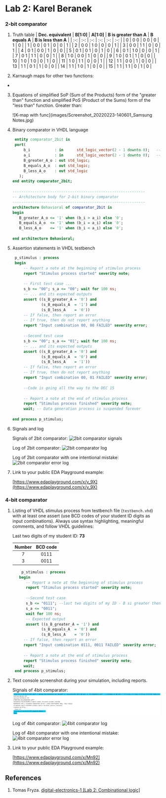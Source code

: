 # Lab 2: Karel Beranek

### 2-bit comparator

1. Truth table
   | **Dec. equivalent** | **B[1:0]** | **A[1:0]** | **B is greater than A** | **B equals A** | **B is less than A** |
   | :-: | :-: | :-: | :-: | :-: | :-: |
   |  0 | 0 0 | 0 0 | 0 | 1 | 0 |
   |  1 | 0 0 | 0 1 | 0 | 0 | 1 |
   |  2 | 0 0 | 1 0 | 0 | 0 | 1 |
   |  3 | 0 0 | 1 1 | 0 | 0 | 1 |
   |  4 | 0 1 | 0 0 | 1 | 0 | 0 |
   |  5 | 0 1 | 0 1 | 0 | 1 | 0 |
   |  6 | 0 1 | 1 0 | 0 | 0 | 1 |
   |  7 | 0 1 | 1 1 | 0 | 0 | 1 |
   |  8 | 1 0 | 0 0 | 1 | 0 | 0 |
   |  9 | 1 0 | 0 1 | 1 | 0 | 0 |
   | 10 | 1 0 | 1 0 | 0 | 1 | 0 |
   | 11 | 1 0 | 1 1 | 0 | 0 | 1 |
   | 12 | 1 1 | 0 0 | 1 | 0 | 0 |
   | 13 | 1 1 | 0 1 | 1 | 0 | 0 |
   | 14 | 1 1 | 1 0 | 1 | 0 | 0 |
   | 15 | 1 1 | 1 1 | 0 | 1 | 0 |

2. Karnaugh maps for other two functions:
  +
3. Equations of simplified SoP (Sum of the Products) form of the "greater than" function and simplified PoS (Product of the Sums) form of the "less than" function.
   Greater than:

   ![K-map with func](images/Screenshot_20220223-140601_Samsung Notes.jpg)


4. Binary comparator in VHDL language

   ```vhdl
    entity comparator_2bit is
    port(
        b_i           : in  	std_logic_vector(2 - 1 downto 0);	--DATA B
        a_i           : in		std_logic_vector(2 - 1 downto 0);	--DATA A
        B_greater_A_o : out	std_logic;				                  --B is greater then A
        B_equals_A_o  : out	std_logic;				                  --B equals A
        B_less_A_o    : out std_logic  					                --B is less than A
      );
   end entity comparator_2bit;

   ------------------------------------------------------------
   -- Architecture body for 2-bit binary comparator
   ------------------------------------------------------------
   architecture Behavioral of comparator_2bit is
   begin
      B_greater_A_o <= '1' when (b_i > a_i) else '0';
      B_equals_A_o  <= '1' when (b_i = a_i) else '0';
      B_less_A_o    <= '1' when (b_i < a_i) else '0';

   end architecture Behavioral;
   ```

5. Assertion statements in VHDL testbench

   ```vhdl
    p_stimulus : process
    begin
        -- Report a note at the beginning of stimulus process
        report "Stimulus process started" severity note;

        -- First test case ...
        s_b <= "00"; s_a <= "00"; wait for 100 ns;
        -- ... and its expected outputs
        assert ((s_B_greater_A = '0') and
                (s_B_equals_A  = '1') and
                (s_B_less_A    = '0'))
        -- If false, then report an error
        -- If true, then do not report anything
        report "Input combination 00, 00 FAILED" severity error;

		--Second test case
		s_b <= "00"; s_a <= "01"; wait for 100 ns;
        -- ... and its expected outputs
        assert ((s_B_greater_A = '0') and
                (s_B_equals_A  = '0') and
                (s_B_less_A    = '1'))
        -- If false, then report an error
        -- If true, then do not report anything
        report "Input combination 00, 01 FAILED" severity error;

        --Code is going all the way to the DEC 15

        -- Report a note at the end of stimulus process
        report "Stimulus process finished" severity note;
        wait; -- Data generation process is suspended forever

   end process p_stimulus;
   ```

6. Signals and log

   Signals of 2bit comparator:
   ![2bit comparator signals](images/2bit_comparator_signal.png)

   Log of 2bit comparator:
   ![2bit comparator log](images/2bit_comparator_log.png)

   Log of 2bit comparator with one intentional mistake:
   ![2bit comparator error log](images/2bit_comparator_err_log.png)

6. Link to your public EDA Playground example:

   [https://www.edaplayground.com/x/v_9X](https://www.edaplayground.com/x/v_9X)

### 4-bit comparator

1. Listing of VHDL stimulus process from testbench file (`testbench.vhd`) with at least one assert (use BCD codes of your student ID digits as input combinations). Always use syntax highlighting, meaningful comments, and follow VHDL guidelines:

   Last two digits of my student ID: **73**
   
   | **Number** | **BCD code** |
   | :-: | :-: |
   |  7 | 0111 |
   |  3 | 0011 |

   ```vhdl
       p_stimulus : process
      begin
         -- Report a note at the beginning of stimulus process
         report "Stimulus process started" severity note;

         --Second test case
	     s_b <= "0111"; --last two digits of my ID - B si greater then A
         s_a <= "0011";
         wait for 100 ns;
         -- Expected output
         assert ((s_B_greater_A = '1') and
                (s_B_equals_A  = '0') and
                (s_B_less_A    = '0'))
        -- If false, then report an error
        report "Input combination 0111, 0011 FAILED" severity error;

        -- Report a note at the end of stimulus process
        report "Stimulus process finished" severity note;
        wait;
    end process p_stimulus;
   ```

2. Text console screenshot during your simulation, including reports.

   Signals of 4bit comparator:
   ![4bit comparator signals](images/4bit_comparator_signal.png)

   Log of 4bit comparator:
   ![4bit comparator log](images/4bit_comparator_log.png)

   Log of 4bit comparator with one intentional mistake:
   ![4bit comparator error log](images/4bit_comparator_err_log.png)

3. Link to your public EDA Playground example:

   [https://www.edaplayground.com/x/Mn92](https://www.edaplayground.com/x/Mn92)
   
## References

1. Tomas Fryza. [digital-electronics-1 [Lab 2: Combinational logic]](https://github.com/tomas-fryza/digital-electronics-1/tree/master/labs/02-logic#readme)
